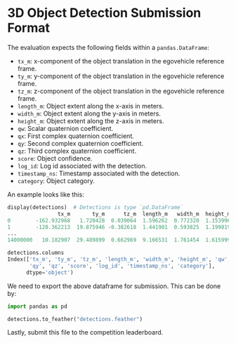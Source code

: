 # 3D Object Detection Submission Format

The evaluation expects the following fields within a `pandas.DataFrame`:

- `tx_m`: x-component of the object translation in the egovehicle reference frame.
- `ty_m`: y-component of the object translation in the egovehicle reference frame.
- `tz_m`: z-component of the object translation in the egovehicle reference frame.
- `length_m`: Object extent along the x-axis in meters.
- `width_m`: Object extent along the y-axis in meters.
- `height_m`: Object extent along the z-axis in meters.
- `qw`: Scalar quaternion coefficient.
- `qx`: First complex quaternion coefficient.
- `qy`: Second complex quaternion coefficient.
- `qz`: Third complex quaternion coefficient.
- `score`: Object confidence.
- `log_id`: Log id associated with the detection.
- `timestamp_ns`: Timestamp associated with the detection.
- `category`: Object category.

An example looks like this:

```python
display(detections)  # Detections is type `pd.DataFrame`
                tx_m       ty_m      tz_m  length_m   width_m  height_m        qw   qx   qy        qz     score                                log_id        timestamp_ns         category
0        -162.932968   1.720428  0.039064  1.596262  0.772320  1.153996  0.125843  0.0  0.0  0.992050  0.127634  b0116f1c-f88f-3c09-b4bf-fc3c8ebeda56  315968193659921000       WHEELCHAIR
1        -120.362213  19.875946 -0.382618  1.441901  0.593825  1.199819  0.802836  0.0  0.0  0.596200  0.126565  b0116f1c-f88f-3c09-b4bf-fc3c8ebeda56  315968193659921000          BICYCLE
...
14000000   10.182907  29.489899  0.662969  9.166531  1.761454  1.615999  0.023469  0.0  0.0 -0.999725  0.622177  b2d9d8a5-847b-3c3b-aed1-c414319d20af  315978610360111000  REGULAR_VEHICLE

detections.columns
Index(['tx_m', 'ty_m', 'tz_m', 'length_m', 'width_m', 'height_m', 'qw', 'qx',
       'qy', 'qz', 'score', 'log_id', 'timestamp_ns', 'category'],
      dtype='object')
```

We need to export the above dataframe for submission. This can be done by:

```python
import pandas as pd

detections.to_feather("detections.feather")
```

Lastly, submit this file to the competition leaderboard.